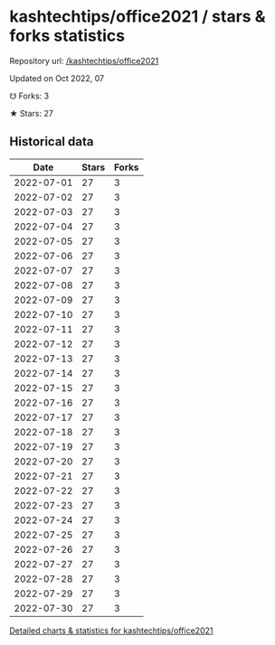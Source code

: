 # kashtechtips/office2021 / stars & forks statistics

Repository url: [/kashtechtips/office2021](https://github.com/kashtechtips/office2021)

Updated on Oct 2022, 07

☋ Forks: 3

★ Stars: 27

## Historical data
| Date | Stars | Forks |
|------|-------|-------|
| 2022-07-01 | 27 | 3 | 
| 2022-07-02 | 27 | 3 | 
| 2022-07-03 | 27 | 3 | 
| 2022-07-04 | 27 | 3 | 
| 2022-07-05 | 27 | 3 | 
| 2022-07-06 | 27 | 3 | 
| 2022-07-07 | 27 | 3 | 
| 2022-07-08 | 27 | 3 | 
| 2022-07-09 | 27 | 3 | 
| 2022-07-10 | 27 | 3 | 
| 2022-07-11 | 27 | 3 | 
| 2022-07-12 | 27 | 3 | 
| 2022-07-13 | 27 | 3 | 
| 2022-07-14 | 27 | 3 | 
| 2022-07-15 | 27 | 3 | 
| 2022-07-16 | 27 | 3 | 
| 2022-07-17 | 27 | 3 | 
| 2022-07-18 | 27 | 3 | 
| 2022-07-19 | 27 | 3 | 
| 2022-07-20 | 27 | 3 | 
| 2022-07-21 | 27 | 3 | 
| 2022-07-22 | 27 | 3 | 
| 2022-07-23 | 27 | 3 | 
| 2022-07-24 | 27 | 3 | 
| 2022-07-25 | 27 | 3 | 
| 2022-07-26 | 27 | 3 | 
| 2022-07-27 | 27 | 3 | 
| 2022-07-28 | 27 | 3 | 
| 2022-07-29 | 27 | 3 | 
| 2022-07-30 | 27 | 3 | 


[Detailed charts & statistics for kashtechtips/office2021](https://reviewgithub.com/rep/kashtechtips/office2021)

